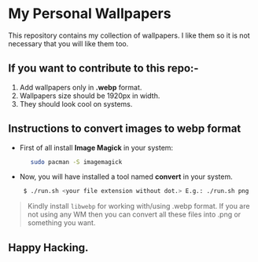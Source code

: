 # My Personal Wallpapers
This repository contains my collection of wallpapers. I like them so it is not necessary  that you will like them too.
## If you want to contribute to this repo:-
1. Add wallpapers only in **.webp** format.
2. Wallpapers size should be 1920px in width.
3. They should look cool on systems.

## Instructions to convert images to webp format
- First of all install **Image Magick** in your system:
    ```bash
       sudo pacman -S imagemagick
    ```
- Now, you will have installed a tool named **convert** in your system.
    ```bash
     $ ./run.sh <your file extension without dot.> E.g.: ./run.sh png
    ```
> Kindly install ```libwebp``` for working with/using .webp format.
> If you are not using any WM then you can convert all these files into .png or something you want.


## Happy Hacking.

